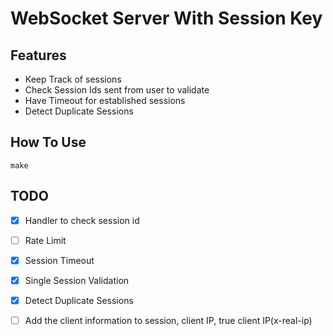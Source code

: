 # WebSocket Server With Session Key

## Features

- Keep Track of sessions
- Check Session Ids sent from user to validate
- Have Timeout for established sessions
- Detect Duplicate Sessions

## How To Use

`make`

## TODO

- [x] Handler to check session id

- [ ] Rate Limit

- [x] Session Timeout

- [x] Single Session Validation

- [x] Detect Duplicate Sessions

- [ ] Add the client information to session, client IP, true client IP(x-real-ip)

